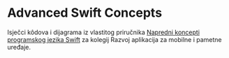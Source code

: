 # Advanced Swift Concepts
Isječci kôdova i dijagrama iz vlastitog priručnika [Napredni koncepti programskog jezika Swift](Napredni%20koncepti%20programskog%20jezika%20Swift.pdf) za kolegij Razvoj aplikacija za mobilne i pametne uređaje.
